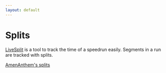 ```yaml
---
layout: default
---
```


# Splits

[LiveSplit](https://livesplit.org/) is a tool to track the time of a speedrun easily. Segments in a run are tracked with
splits.

[AmenAnthem's splits](https://github.com/AmenAnthem/speedrun-livesplit-splits)